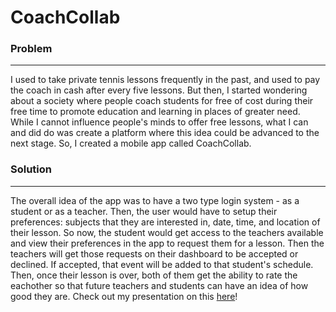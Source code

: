 # CoachCollab

### Problem
-------------
I used to take private tennis lessons frequently in the past, and used to pay the coach in cash after every five lessons. But then, I started wondering about a society where people coach students for free of cost during their free time to promote education and learning in places of greater need. While I cannot influence people's minds to offer free lessons, what I can and did do was create a platform where this idea could be advanced to the next stage. So, I created a mobile app called CoachCollab. 

### Solution
-----------
The overall idea of the app was to have a two type login system - as a student or as a teacher. Then, the user would have to setup their preferences: subjects that they are interested in, date, time, and location of their lesson. So now, the student would get access to the teachers available and view their preferences in the app to request them for a lesson. Then the teachers will get those requests on their dashboard to be accepted or declined. If accepted, that event will be added to that student's schedule. Then, once their lesson is over, both of them get the ability to rate the eachother so that future teachers and students can have an idea of how good they are. Check out my presentation on this [here](https://1drv.ms/p/s!Aj41HCdmLcUrwkoYe3OATWmGH5KI?e=LmLish)! 

